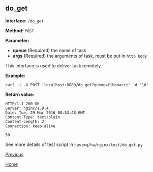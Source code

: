 ## do_get ##

**Interface:** `/do_get`

**Method:** `POST`

**Parameter:** 

*  **queue** (Required)  the name of task
*  **args** (Required) the arguments of task, must be put in `http body`
  
This interface is used to deliver task remotely.

**Example:**

    curl -i -X POST 'localhost:8080/do_get?queue=fibonacci' -d '10'

**Return value:**

    HTTP/1.1 200 OK
    Server: nginx/1.9.4
    Date: Tue, 29 Mar 2016 08:53:48 GMT
    Content-Type: text/plain
    Content-Length: 2
    Connection: keep-alive
    
    50

See more details of test script in `hustmq/ha/nginx/test/do_get.py`

[Previous](../ha.md)

[Home](../../index.md)